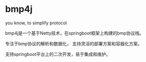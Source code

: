 # bmp4j

you know, to simplify protocol

bmp4j是一个基于Netty技术，在springboot框架上构建的bmp协议栈。

专注于bmp协议的解析和数据化， 支持灵活的部署方案和容器化方案。

支持springboot平台上的二次开发，易于集成和维护。
